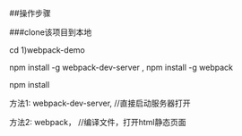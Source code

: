 ##操作步骤

###clone该项目到本地

cd 1)webpack-demo 
  
npm install -g webpack-dev-server ,  npm install -g webpack
  
npm install
  
方法1: webpack-dev-server,  //直接启动服务器打开
  
方法2: webpack， //编译文件，打开html静态页面
